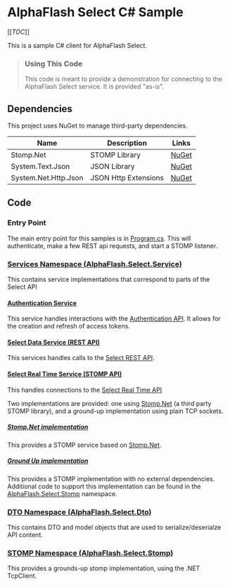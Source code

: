 # AlphaFlash Select C# Sample

[[_TOC_]]

This is a sample C# client for AlphaFlash Select. 


>
> ### Using This Code
>
> This code is meant to provide a demonstration for connecting to the AlphaFlash Select service. It is provided
> "as-is".
>

## Dependencies

This project uses NuGet to manage third-party dependencies. 

| Name				            | Description			| Links
| --				            | --					| --
| Stomp.Net			            | STOMP Library			| [NuGet](https://www.nuget.org/packages/Stomp.Net/)
| System.Text.Json              | JSON Library          | [NuGet](https://www.nuget.org/packages/System.Text.Json/)
| System.Net.Http.Json			| JSON Http Extensions	| [NuGet](https://www.nuget.org/packages/System.Net.Http.Json)

## Code

### Entry Point

The main entry point for this samples is in [Program.cs](src/AlphaFlash.Select/Program.cs). This will authenticate, make 
a few REST api requests, and start a STOMP listener. 

### [Services Namespace (AlphaFlash.Select.Service)](src/AlphaFlash.Select/Service)

This contains service implementations that correspond to parts of the Select API

#### [Authentication Service](src/AlphaFlash.Select/Service/AuthenticationService.cs)

This service handles interactions with the [Authentication API](https://git.alphaflash.com/select/af-select-documentation/-/blob/master/AUTH-API.md#using-the-authentication-api). It allows for the creation and refresh of access tokens.

#### [Select Data Service (REST API)](src/AlphaFlash.Select/Service/SelectDataService.cs)

This services handles calls to the [Select REST API](https://git.alphaflash.com/select/af-select-documentation/-/blob/master/SELECT-API.md#alpha-flash-select-rest-api).

#### [Select Real Time Service (STOMP API)](/home/will/git/af-select-sample-csharp/src/AlphaFlash.Select/Service/SelectRealTimeDataService.cs)

This handles connections to the [Select Real Time API](https://git.alphaflash.com/select/af-select-documentation/-/blob/master/SELECT-RT-API.md#alpha-flash-select-real-time-api)

Two implementations are provided: one using [Stomp.Net](https://github.com/DaveSenn/Stomp.Net) (a third party STOMP library), and 
a ground-up implementation using plain TCP sockets.

##### [Stomp.Net implementation](src/AlphaFlash.Select/Service/StompNetRealTimeDataService.cs)

This provides a STOMP service based on [Stomp.Net](https://www.nuget.org/packages/Stomp.Net/).

##### [Ground Up implementation](src/AlphaFlash.Select/Service/SimpleSelectRealTimeDataService.cs)

This provides a STOMP implementation with no external dependencies. Additional code to support this implementation can 
be found in the [AlphaFlash.Select.Stomp](src/AlphaFlash.Select/Stomp) namespace.

### [DTO Namespace (AlphaFlash.Select.Dto)](src/AlphaFlash.Select/Dto)

This contains DTO and model objects that are used to serialize/deserialze API content. 

### [STOMP Namespace (AlphaFlash.Select.Stomp)](src/AlphaFlash.Select/Stomp)

This provides a grounds-up stomp implementation, using the .NET TcpClient. 